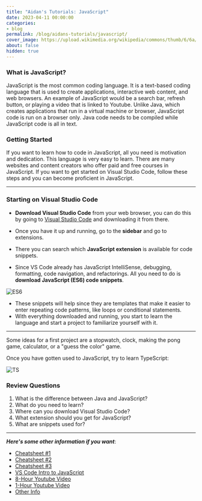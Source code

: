 ```yaml
---
title: "Aidan's Tutorials: JavaScript"
date: 2023-04-11 00:00:00
categories:
- blog
permalink: /blog/aidans-tutorials/javascript/
cover_image: https://upload.wikimedia.org/wikipedia/commons/thumb/6/6a/JavaScript-logo.png/800px-JavaScript-logo.png
about: false
hidden: true
---
```


### What is JavaScript?

JavaScript is the most common coding language. It is a text-based coding language that is used to create applications, interactive web content, and web browsers. An example of JavaScript would be a search bar, refresh button, or playing a video that is linked to Youtube. Unlike Java, which creates applications that run in a virtual machine or browser, JavaScript code is run on a browser only. Java code needs to be compiled while JavaScript code is all in text.

### Getting Started

If you want to learn how to code in JavaScript, all you need is motivation and dedication. This language is very easy to learn. There are many websites and content creators who offer paid and free courses in JavaScript. If you want to get started on Visual Studio Code, follow these steps and you can become proficient in JavaScript.

---

### Starting on Visual Studio Code

- **Download Visual Studio Code** from your web browser, you can do this by going to [Visual Studio Code](https://code.visualstudio.com/Download) and downloading it from there.
  
- Once you have it up and running, go to the **sidebar** and go to extensions.
- There you can search which **JavaScript extension** is available for code snippets.
- Since VS Code already has JavaScript IntelliSense, debugging, formatting, code navigation, and refactorings. All you need to do is **download JavaScript (ES6) code snippets**.
  
![ES6](/asset/aidans-tutorials/es6.png)

- These snippets will help since they are templates that make it easier to enter repeating code patterns, like loops or conditional statements.
- With everything downloaded and running, you start to learn the language and start a project to familiarize yourself with it.
  
---

Some ideas for a first project are a stopwatch, clock, making the pong game, calculator, or a "guess the color" game.

Once you have gotten used to JavaScript, try to learn TypeScript:

![TS](/asset/aidans-tutorials/ts.png)

### Review Questions

1. What is the difference between Java and JavaScript?
2. What do you need to learn?
3. Where can you download Visual Studio Code?
4. What extension should you get for JavaScript?
5. What are snippets used for?

---
***Here's some other information if you want***:

- [Cheatsheet #1](https://htmlcheatsheet.com/js/)
- [Cheatsheet #2](https://www.codecademy.com/learn/introduction-to-javascript/modules/learn-javascript-introduction/cheatsheet)
- [Cheatsheet #3](https://developer.mozilla.org/en-US/docs/Learn/JavaScript/First_steps/A_first_splash)
- [VS Code Intro to JavaScript](https://code.visualstudio.com/docs/languages/javascript)
- [8-Hour Youtube Video](https://www.youtube.com/watch?v=Qqx_wzMmFeA)
- [1-Hour Youtube Video](https://www.youtube.com/watch?v=W6NZfCO5SIk)
- [Other Info](https://mikkegoes.com/learn-to-code-for-free/)
  
